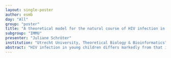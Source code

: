 ```yaml
---
layout: single-poster
author: esmb
day: "All"
group: "poster"
title: "A theoretical model for the natural course of HIV infection in infants"
subgroup: "IMMU"
presenter: "Juliane Schröter"
institution: "Utrecht University, Theoretical Biology & Bioinformatics"
abstract: "HIV infection in young children differs markedly from that in adults: (i) children have higher viral loads (VL), (ii) their set point VL is not much lower than the peak VL, and (iii) children tend to progress faster towards AIDS. We use classic simple ODE models for HIV infection to study which differences between adults and children can explain these observations. We test whether (1) increased viral replication rates, (2) increased target cell population, (3) increased production of target cell population, and/or (4) delayed/weakened immune responses in children can explain the data. Whenever possible, we feed the model with parameter estimates from untreated paediatric data available from datasets within the EPIICAL project (https://www.epiical.org/). This data allowed us to reject hypothesis (1): the viral replication rate seems to be decreased in infants compared to adults. Thus, a mathematical model might help to get a better understanding of paediatric HIV infections and provides a foundation to simulate current cure and prevention strategies."
---
```

